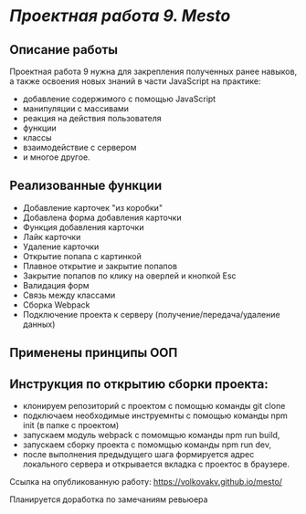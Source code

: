 # *Проектная работа 9. Mesto*

## Описание работы
Проектная работа 9 нужна для закрепления полученных ранее навыков, а также освоения новых знаний в части JavaScript на практике:
* добавление содержимого с помощью JavaScript
* манипуляции с массивами
* реакция на действия пользователя
* функции
* классы
* взаимодействие с сервером
* и многое другое.

## Реализованные функции
* Добавление карточек "из коробки"
* Добавлена форма добавления карточки
* Функция добавления карточки
* Лайк карточки
* Удаление карточки
* Открытие попапа с картинкой
* Плавное открытие и закрытие попапов
* Закрытие попапов по клику на оверлей и кнопкой Esc
* Валидация форм
* Связь между классами
* Сборка Webpack
* Подключение проекта к серверу (получение/передача/удаление данных)

## Применены принципы ООП

## Инструкция по открытию сборки проекта:
* клонируем репозиторий с проектом с помощью команды git clone
* подключаем необходимые инструемнты с помощью команды npm init (в папке с проектом)
* запускаем модуль webpack с помомщью команды npm run build, 
* запускаем сборку проекта с помомщью команды npm run dev, 
* после выполнения предыдущего шага формируется адрес локального сервера и открывается вкладка с проектос в браузере.

Ссылка на опубликованную работу: https://volkovakv.github.io/mesto/

Планируется доработка по замечаниям ревьюера

